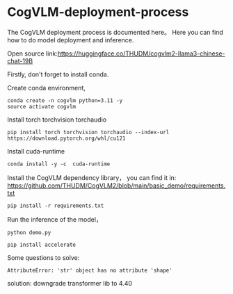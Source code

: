 # CogVLM-deployment-process
The CogVLM deployment process is documented here。 Here you can find how to do model deployment and inference.

Open source link:https://huggingface.co/THUDM/cogvlm2-llama3-chinese-chat-19B

Firstly, don't forget to install conda.

Create conda environment,
```
conda create -n cogvlm python=3.11 -y
source activate cogvlm
```

Install torch torchvision torchaudio
```
pip install torch torchvision torchaudio --index-url https://download.pytorch.org/whl/cu121
```

Install cuda-runtime
```
conda install -y -c  cuda-runtime
```

Install the CogVLM dependency library， you can find it in: https://github.com/THUDM/CogVLM2/blob/main/basic_demo/requirements.txt
```
pip install -r requirements.txt
```
Run the inference of the model，
```
python demo.py
```
```
pip install accelerate
```





Some questions to solve:
```
AttributeError: 'str' object has no attribute 'shape'
```
solution: downgrade transformer lib to 4.40
